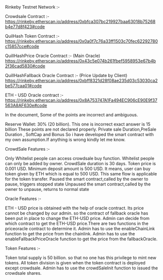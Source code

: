 Rinkeby Testnet Network :-

Crowdsale Contract :- 
https://rinkeby.etherscan.io/address/0xbfca307bc219927baa63018b75268b4e77d8f423#code

QuilHash Token Contract :- 
https://rinkeby.etherscan.io/address/0x0a0f7c76a33ff1503c70fec62292780c15857cce#code

QuillHashPrice Oracle Contract :- (Main Oracle) 
https://rinkeby.etherscan.io/address/0x43c5e074b261fbef5958953e67b4b2f36cad5830#code

QuillHashFallback Oracle Contract :- (Price Update by Client) 
https://rinkeby.etherscan.io/address/0xbff8321d28f08ae235d03c53030ca2be577caa01#code

ETH - USD Oracle contract :- 
https://rinkeby.etherscan.io/address/0x8A753747A1Fa494EC906cE90E9f37563A8AF630e#code

In the document, Some of the points are incorrect and ambiguous.

Reserve Wallet: 30% (20 billion). This one is incorrect exact answer is 15 billion These points are not declared properly. Private sale Duration,PreSale Duration , SoftCap and Bonus So i have developed the smart contract with my own assumption.If anything is wrong kindly let me know.

CrowdSale Features :-

Only Whitelist people can access crowdsale buy function. Whitelist people can only be added by owner. CrowdSale duration is 30 days. Token price is 0.001 USD. Minimum deposit amount is 500 USD. It means, user can buy token given by ETH which is equal to 500 USD. This same flow is applicable for the token transfer. Paused the smart contract,called by the owner to pause, triggers stopped state Unpaused the smart contract,called by the owner to unpause, returns to normal state

Oracle Features :-

ETH - USD price is obtained with the help of oracle contract. Its price cannot be changed by our admin. so the contract of fallback oracle has been put in place to change the ETH-USD price. Admin can decide from which contract to get the ETH-USD price.There are two functions in the priceoracle contract to determine it. Admin has to use the enableChainLink function to get the price from the chainlink. Admin has to use the enableFallbackPriceOracle function to get the price from the fallbackOracle.

Token Features :-

Token total supply is 50 billion. so that no one has this privilege to mint new tokens. All token division is given when the token contract is deployed except crowdsale. Admin has to use the crowdSaleInit function to issued the crowdsale shares.
